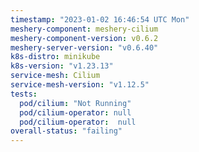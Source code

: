 ```yaml
---
timestamp: "2023-01-02 16:46:54 UTC Mon"
meshery-component: meshery-cilium
meshery-component-version: v0.6.2
meshery-server-version: "v0.6.40"
k8s-distro: minikube
k8s-version: "v1.23.13"
service-mesh: Cilium
service-mesh-version: "v1.12.5"
tests:
  pod/cilium: "Not Running"
  pod/cilium-operator: null
  pod/cilium-operator:  null
overall-status: "failing"
---
```

